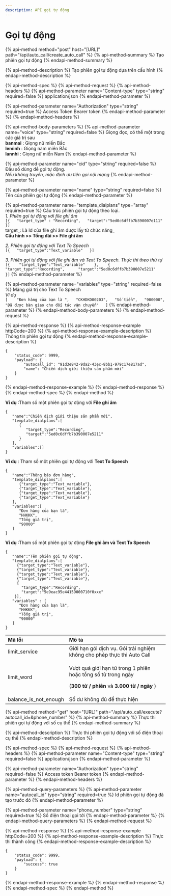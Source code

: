 ```yaml
---
description: API gọi tự động
---
```


# Gọi tự động

{% api-method method="post" host="\[URL\]" path="/api/auto\_call/create\_auto\_call" %}
{% api-method-summary %}
Tạo phiên gọi tự động
{% endapi-method-summary %}

{% api-method-description %}
Tạo phiên gọi tự động dựa trên cấu hình
{% endapi-method-description %}

{% api-method-spec %}
{% api-method-request %}
{% api-method-headers %}
{% api-method-parameter name="Content-type" type="string" required=false %}
application/json
{% endapi-method-parameter %}

{% api-method-parameter name="Authorization" type="string" required=true %}
Access Token Bearer token
{% endapi-method-parameter %}
{% endapi-method-headers %}

{% api-method-body-parameters %}
{% api-method-parameter name="voice" type="string" required=false %}
Giọng đọc, có thể một trong các giá trị sau  
**banmai** : Giọng nữ miền Bắc  
**leminh** : Giọng nam miền Bắc  
**lannhi** : Giọng nữ miền Nam
{% endapi-method-parameter %}

{% api-method-parameter name="cid" type="string" required=false %}
Đầu số dùng để gọi tự động.   
_Nếu không truyền, mặc định ưu tiên gọi nội mạng_
{% endapi-method-parameter %}

{% api-method-parameter name="name" type="string" required=false %}
Tên của phiên gọi tự động
{% endapi-method-parameter %}

{% api-method-parameter name="template\_dialplans" type="array" required=true %}
Cấu trúc phiên gọi tự động theo loại.   
_1. Phiên gọi tự động với file ghi âm_  
`[{  
  "target_type" : "Recording",  
  "target":"5ed0c6dffb7b390007e111"  
}]`  
target_: Là Id của file ghi âm được lấy từ  chức năng_  
**Cấu hình &gt;&gt; Tổng đài &gt;&gt; File ghi âm**  
  
_2. Phiên gọi tự động  với Text To Speech_  
`[{  
   "target_type":"Text_variable"  
}]`  
  
_3. Phiên gọi tự động với file ghi âm và Text To Speech. Thực thi theo thứ tự_   
`[{   
   "target_type":"Text_variable"   
 },   
 {   
    "target_type":"Recording",     
    "target":"5ed0c6dffb7b390007e5211"   
 }]`
{% endapi-method-parameter %}

{% api-method-parameter name="variables" type="string" required=false %}
Mảng giá trị cho Text To Speech  
_Ví dụ_   
`[   
 "Đơn hàng của bạn là ",  
 "CKHDKD00203",  
 "Số tiền",  
 "900000",  
 "Đã được bàn giao cho đối tác vận chuyển"  
]`
{% endapi-method-parameter %}
{% endapi-method-body-parameters %}
{% endapi-method-request %}

{% api-method-response %}
{% api-method-response-example httpCode=200 %}
{% api-method-response-example-description %}
Thông tin phiên gọi tự động
{% endapi-method-response-example-description %}

```
{
    "status_code": 9999,
    "payload": {
        "autocall_id": "91d3e842-9da2-43ec-8bb1-979c17e817ad",
        "name": "Chiến dịch giới thiệu sản phẩm mới"
    }
}
```
{% endapi-method-response-example %}
{% endapi-method-response %}
{% endapi-method-spec %}
{% endapi-method %}

**Ví dụ** :Tham số một phiên gọi tự động với **File ghi âm**

```text
{
   "name":"Chiến dịch giới thiệu sản phẩm mới",
   "template_dialplans":[
      {
         "target_type":"Recording",
         "target":"5ed0c6dffb7b390007e5211"
      }
   ],
   "variables":[]
}
```

**Ví dụ** : Tham số một phiên gọi tự động với **Text To Speech**

```text
{
   "name":"Thông báo đơn hàng",
   "template_dialplans":[
      {"target_type":"Text_variable"},
      {"target_type":"Text_variable"},
      {"target_type":"Text_variable"},
      {"target_type":"Text_variable"}
   ],
   "variables":[
      "Đơn hàng của bạn là",
      "HHKKK",
      "Tổng giá trị",
      "90000"
   ]
}
```

**Ví dụ** :Tham số một phiên gọi tự động **File ghi âm và Text To Speech** 

```text
{
   "name":"Tên phiên gọi tự động",
   "template_dialplans":[
     {"target_type":"Text_variable"},
     {"target_type":"Text_variable"},
     {"target_type":"Text_variable"},
     {"target_type":"Text_variable"},
     { 
       "target_type":"Recording",   
       "target":"5e9eac95e44159000710f0xxx" 
    }],
   "variables" : [
      "Đơn hàng của bạn là",
      "HHKKK",
      "Tổng giá trị",
      "90000"
   ]
}
```

<table>
  <thead>
    <tr>
      <th style="text-align:left">M&#xE3; l&#x1ED7;i</th>
      <th style="text-align:left">M&#xF4; t&#x1EA3;</th>
    </tr>
  </thead>
  <tbody>
    <tr>
      <td style="text-align:left">limit_service</td>
      <td style="text-align:left">Gi&#x1EDB;i h&#x1EA1;n g&#xF3;i d&#x1ECB;ch v&#x1EE5;. G&#xF3;i tr&#x1EA3;i
        nghi&#x1EC7;m kh&#xF4;ng cho ph&#xE9;p th&#x1EF1;c thi Auto Call</td>
    </tr>
    <tr>
      <td style="text-align:left">limit_word</td>
      <td style="text-align:left">
        <p>V&#x1B0;&#x1EE3;t qu&#xE1; gi&#x1EDB;i h&#x1EA1;n t&#x1EEB; trong 1 phi&#xEA;n
          ho&#x1EB7;c t&#x1ED5;ng s&#x1ED1; t&#x1EEB; trong ng&#xE0;y</p>
        <p>(<b>300 t&#x1EEB; / phi&#xEA;n</b> v&#xE0; <b>3.000 t&#x1EEB; / ng&#xE0;y</b> )</p>
      </td>
    </tr>
    <tr>
      <td style="text-align:left">balance_is_not_enough</td>
      <td style="text-align:left">S&#x1ED1; d&#x1B0; kh&#xF4;ng &#x111;&#x1EE7; &#x111;&#x1EC3; th&#x1EF1;c
        hi&#x1EC7;n</td>
    </tr>
  </tbody>
</table>

{% api-method method="get" host="\[URL\]" path="/api/auto\_call/execute?autocall\_id=&phone\_number" %}
{% api-method-summary %}
Thực thi phiên gọi tự động với số cụ thể
{% endapi-method-summary %}

{% api-method-description %}
Thực thi phiên gọi tự động với số điện thoại cụ thể
{% endapi-method-description %}

{% api-method-spec %}
{% api-method-request %}
{% api-method-headers %}
{% api-method-parameter name="Content-type" type="string" required=false %}
application/json
{% endapi-method-parameter %}

{% api-method-parameter name="Authorization" type="string" required=false %}
Access token Bearer token
{% endapi-method-parameter %}
{% endapi-method-headers %}

{% api-method-query-parameters %}
{% api-method-parameter name="autocall\_id" type="string" required=true %}
Id phiên gọi tự động đã tạo trước đó
{% endapi-method-parameter %}

{% api-method-parameter name="phone\_number" type="string" required=true %}
Số điện thoại gọi tới
{% endapi-method-parameter %}
{% endapi-method-query-parameters %}
{% endapi-method-request %}

{% api-method-response %}
{% api-method-response-example httpCode=200 %}
{% api-method-response-example-description %}
Thực thi thành công
{% endapi-method-response-example-description %}

```
{
    "status_code": 9999,
    "payload": {
        "success": true
    }
}
```
{% endapi-method-response-example %}
{% endapi-method-response %}
{% endapi-method-spec %}
{% endapi-method %}



